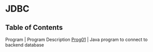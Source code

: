 # JDBC 
## Table of Contents
 
 Program | Program Description
 [Prog01](Prog01.java) | Java program to connect to backend database
